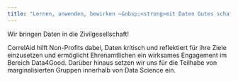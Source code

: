 ```yaml
---
title: "Lernen, anwenden, bewirken –&nbsp;<strong>mit Daten Gutes schaffen</strong>."
---
```


Wir bringen Daten in die Zivilgesellschaft!  

CorrelAid hilft Non-Profits dabei, Daten kritisch und reflektiert für ihre Ziele einzusetzen und ermöglicht Ehrenamtlichen ein wirksames Engagement im Bereich Data4Good. Darüber hinaus setzen wir uns für die Teilhabe von marginalisierten Gruppen innerhalb von Data Science ein.

